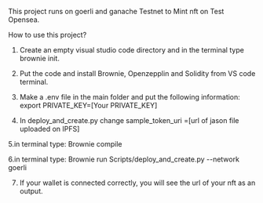 This project runs on goerli and ganache Testnet to Mint nft on Test Opensea.

How to use this project?
1. Create an empty visual studio code directory and in the terminal type brownie init.
2. Put the code and install Brownie, Openzepplin and Solidity from VS code terminal.
3. Make a .env file in the main folder and put the following information:
    export PRIVATE_KEY=[Your PRIVATE_KEY]
    
4. In deploy_and_create.py change sample_token_uri =[url of jason file uploaded on IPFS] 

5.in terminal type: Brownie compile

6.in terminal type: Brownie run Scripts/deploy_and_create.py --network goerli

7. If your wallet is connected correctly, you will see the url of your nft as an output.
